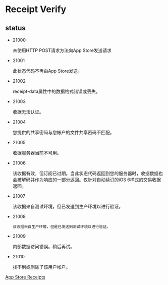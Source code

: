 # Receipt Verify 



## status


- 21000  
 
     未使用HTTP POST请求方法向App Store发送请求

- 21001  

     此状态代码不再由App Store发送。

- 21002  

     receipt-data属性中的数据格式错误或丢失。

- 21003  
    
     收据无法认证。

- 21004  

     您提供的共享密码与您帐户的文件共享密码不匹配。

- 21005  

     收据服务器当前不可用。 

- 21006  

    该收据有效，但订阅已过期。当此状态代码返回到您的服务器时，收据数据也会被解码并作为响应的一部分返回。仅针对自动续订的iOS 6样式的交易收据返回。

- 21007  

     该收据来自测试环境，但已发送到生产环境以进行验证。

- 21008  

      该收据来自生产环境，但是已发送到测试环境以进行验证。

- 21009  
   
     内部数据访问错误。稍后再试。 

- 21010  
    
     找不到或删除了该用户帐户。



[App Store Receipts][1]

[1]: https://developer.apple.com/documentation/appstorereceipts/status